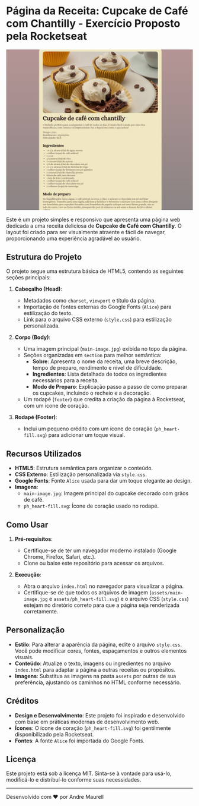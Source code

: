 # Página da Receita: Cupcake de Café com Chantilly - Exercício Proposto pela Rocketseat

<img src="receitaimg.jpg" alt="Image do Projeto" width="800"/>

Este é um projeto simples e responsivo que apresenta uma página web dedicada a uma receita deliciosa de **Cupcake de Café com Chantilly**. O layout foi criado para ser visualmente atraente e fácil de navegar, proporcionando uma experiência agradável ao usuário.

## Estrutura do Projeto

O projeto segue uma estrutura básica de HTML5, contendo as seguintes seções principais:

1. **Cabeçalho (Head)**:

   - Metadados como `charset`, `viewport` e título da página.
   - Importação de fontes externas do Google Fonts (`Alice`) para estilização do texto.
   - Link para o arquivo CSS externo (`style.css`) para estilização personalizada.

2. **Corpo (Body)**:

   - Uma imagem principal (`main-image.jpg`) exibida no topo da página.
   - Seções organizadas em `section` para melhor semântica:
     - **Sobre**: Apresenta o nome da receita, uma breve descrição, tempo de preparo, rendimento e nível de dificuldade.
     - **Ingredientes**: Lista detalhada de todos os ingredientes necessários para a receita.
     - **Modo de Preparo**: Explicação passo a passo de como preparar os cupcakes, incluindo o recheio e a decoração.
   - Um rodapé (`footer`) que credita a criação da página à Rocketseat, com um ícone de coração.

3. **Rodapé (Footer)**:
   - Inclui um pequeno crédito com um ícone de coração (`ph_heart-fill.svg`) para adicionar um toque visual.

## Recursos Utilizados

- **HTML5**: Estrutura semântica para organizar o conteúdo.
- **CSS Externo**: Estilização personalizada via `style.css`.
- **Google Fonts**: Fonte `Alice` usada para dar um toque elegante ao design.
- **Imagens**:
  - `main-image.jpg`: Imagem principal do cupcake decorado com grãos de café.
  - `ph_heart-fill.svg`: Ícone de coração usado no rodapé.

## Como Usar

1. **Pré-requisitos**:

   - Certifique-se de ter um navegador moderno instalado (Google Chrome, Firefox, Safari, etc.).
   - Clone ou baixe este repositório para acessar os arquivos.

2. **Execução**:
   - Abra o arquivo `index.html` no navegador para visualizar a página.
   - Certifique-se de que todos os arquivos de imagem (`assets/main-image.jpg` e `assets/ph_heart-fill.svg`) e o arquivo CSS (`style.css`) estejam no diretório correto para que a página seja renderizada corretamente.

## Personalização

- **Estilo**: Para alterar a aparência da página, edite o arquivo `style.css`. Você pode modificar cores, fontes, espaçamentos e outros elementos visuais.
- **Conteúdo**: Atualize o texto, imagens ou ingredientes no arquivo `index.html` para adaptar a página a outras receitas ou propósitos.
- **Imagens**: Substitua as imagens na pasta `assets` por outras de sua preferência, ajustando os caminhos no HTML conforme necessário.

## Créditos

- **Design e Desenvolvimento**: Este projeto foi inspirado e desenvolvido com base em práticas modernas de desenvolvimento web.
- **Ícones**: O ícone de coração (`ph_heart-fill.svg`) foi gentilmente disponibilizado pela Rocketseat.
- **Fontes**: A fonte `Alice` foi importada do Google Fonts.

## Licença

Este projeto está sob a licença MIT. Sinta-se à vontade para usá-lo, modificá-lo e distribuí-lo conforme suas necessidades.

---

Desenvolvido com ❤️ por Andre Maurell
